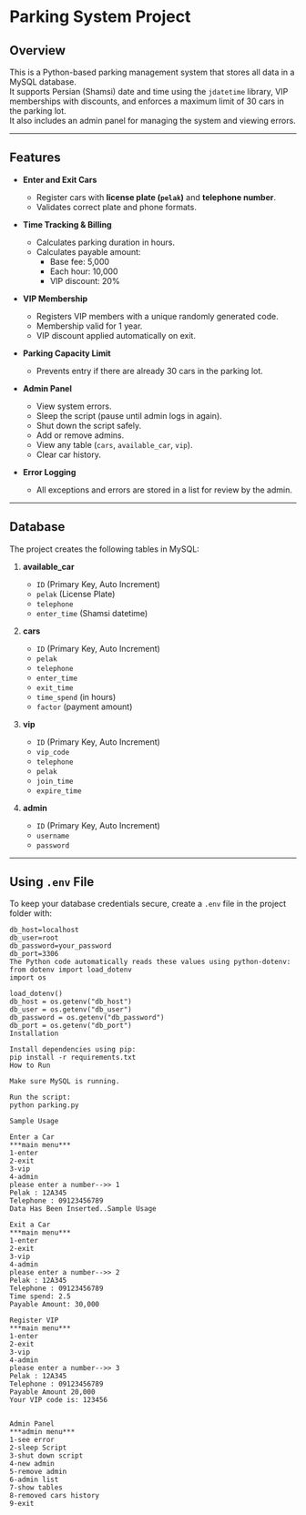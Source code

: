 # Parking System Project

## Overview
This is a Python-based parking management system that stores all data in a MySQL database.  
It supports Persian (Shamsi) date and time using the `jdatetime` library, VIP memberships with discounts, and enforces a maximum limit of 30 cars in the parking lot.  
It also includes an admin panel for managing the system and viewing errors.

---

## Features

- **Enter and Exit Cars**
  - Register cars with **license plate (`pelak`)** and **telephone number**.  
  - Validates correct plate and phone formats.

- **Time Tracking & Billing**
  - Calculates parking duration in hours.  
  - Calculates payable amount:
    - Base fee: 5,000
    - Each hour: 10,000
    - VIP discount: 20%

- **VIP Membership**
  - Registers VIP members with a unique randomly generated code.  
  - Membership valid for 1 year.  
  - VIP discount applied automatically on exit.

- **Parking Capacity Limit**
  - Prevents entry if there are already 30 cars in the parking lot.

- **Admin Panel**
  - View system errors.  
  - Sleep the script (pause until admin logs in again).  
  - Shut down the script safely.  
  - Add or remove admins.  
  - View any table (`cars`, `available_car`, `vip`).  
  - Clear car history.

- **Error Logging**
  - All exceptions and errors are stored in a list for review by the admin.

---

## Database

The project creates the following tables in MySQL:

1. **available_car**
   - `ID` (Primary Key, Auto Increment)  
   - `pelak` (License Plate)  
   - `telephone`  
   - `enter_time` (Shamsi datetime)

2. **cars**
   - `ID` (Primary Key, Auto Increment)  
   - `pelak`  
   - `telephone`  
   - `enter_time`  
   - `exit_time`  
   - `time_spend` (in hours)  
   - `factor` (payment amount)

3. **vip**
   - `ID` (Primary Key, Auto Increment)  
   - `vip_code`  
   - `telephone`  
   - `pelak`  
   - `join_time`  
   - `expire_time`

4. **admin**
   - `ID` (Primary Key, Auto Increment)  
   - `username`  
   - `password`

---

## Using `.env` File
To keep your database credentials secure, create a `.env` file in the project folder with:

```env
db_host=localhost
db_user=root
db_password=your_password
db_port=3306
The Python code automatically reads these values using python-dotenv:
from dotenv import load_dotenv
import os

load_dotenv()
db_host = os.getenv("db_host")
db_user = os.getenv("db_user")
db_password = os.getenv("db_password")
db_port = os.getenv("db_port")
Installation

Install dependencies using pip:
pip install -r requirements.txt
How to Run

Make sure MySQL is running.

Run the script:
python parking.py

Sample Usage

Enter a Car
***main menu***
1-enter
2-exit
3-vip
4-admin
please enter a number-->> 1
Pelak : 12A345
Telephone : 09123456789
Data Has Been Inserted..Sample Usage

Exit a Car
***main menu***
1-enter
2-exit
3-vip
4-admin
please enter a number-->> 2
Pelak : 12A345
Telephone : 09123456789
Time spend: 2.5
Payable Amount: 30,000

Register VIP
***main menu***
1-enter
2-exit
3-vip
4-admin
please enter a number-->> 3
Pelak : 12A345
Telephone : 09123456789
Payable Amount 20,000
Your VIP code is: 123456


Admin Panel
***admin menu***
1-see error
2-sleep Script
3-shut down script
4-new admin
5-remove admin
6-admin list
7-show tables
8-removed cars history
9-exit